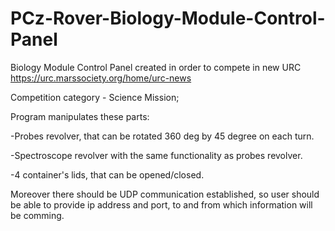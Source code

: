 # PCz-Rover-Biology-Module-Control-Panel

Biology Module Control Panel created in order to compete in new URC https://urc.marssociety.org/home/urc-news 

Competition category - Science Mission;

Program manipulates these parts:

-Probes revolver, that can be rotated 360 deg by 45 degree on each turn.

-Spectroscope revolver with the same functionality as probes revolver.

-4 container's lids, that can be opened/closed.

Moreover there should be UDP communication established, so user should be able to provide ip address and port, to and from which information will be comming.


